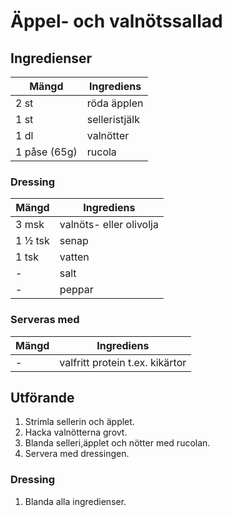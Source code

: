 # Äppel- och valnötssallad

## Ingredienser

Mängd|Ingrediens
------------ | -------------
2 st|röda äpplen
1 st|selleristjälk
1 dl|valnötter
1 påse (65g)|rucola

### Dressing

Mängd| Ingrediens
------------ | -------------
3 msk|valnöts- eller olivolja
1 ½ tsk|senap
1 tsk|vatten
\-|salt
\-|peppar

### Serveras med

Mängd| Ingrediens
------------ | -------------
\-|valfritt protein t.ex. kikärtor

## Utförande
1. Strimla sellerin och äpplet.
3. Hacka valnötterna grovt.
3. Blanda selleri,äpplet och nötter med rucolan.
4. Servera med dressingen.

### Dressing
1. Blanda alla ingredienser.
